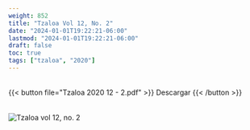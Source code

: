 ```yaml
---
weight: 852
title: "Tzaloa Vol 12, No. 2"
date: "2024-01-01T19:22:21-06:00"
lastmod: "2024-01-01T19:22:21-06:00"
draft: false
toc: true
tags: ["tzaloa", "2020"]
---
```

######
{{< button file="Tzaloa 2020 12 - 2.pdf" >}}   Descargar {{< /button >}} 
######
![Tzaloa vol 12, no. 2](images/portada/12-2.jpeg)
